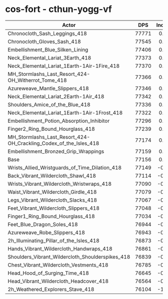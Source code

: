 # cos-fort - cthun-yogg-vf
| Actor | DPS | Increase |
|---|:---:|:---:|
|Chronocloth_Sash_Leggings_418|77771|0.80%|
|Chronocloth_Gloves_Sash_418|77545|0.50%|
|Embellishment_Blue_Silken_Lining|77406|0.32%|
|Neck_Elemental_Lariat_3Earth_418|77373|0.28%|
|Neck_Elemental_Lariat_1Earth-1Air-1Fire_418|77370|0.28%|
|MH_Stormlashs_Last_Resort_424-OH_Witherrot_Tome_418|77366|0.27%|
|Azureweave_Mantle_Slippers_418|77346|0.25%|
|Neck_Elemental_Lariat_2Earth-1Air_418|77342|0.24%|
|Shoulders_Amice_of_the_Blue_418|77336|0.23%|
|Neck_Elemental_Lariat_1Earth-1Air-1Frost_418|77322|0.22%|
|Embellishment_Potion_Absorption_Inhibitor|77296|0.18%|
|Finger2_Ring_Bound_Hourglass_418|77239|0.11%|
|MH_Stormlashs_Last_Resort_424-OH_Crackling_Codex_of_the_Isles_418|77174|0.02%|
|Embellishment_Bronzed_Grip_Wrappings|77159|0.00%|
|Base|77156|0.00%|
|Wrists_Allied_Wristguards_of_Time_Dilation_418|77149|-0.01%|
|Back_Vibrant_Wildercloth_Shawl_418|77114|-0.05%|
|Wrists_Vibrant_Wildercloth_Wristwraps_418|77090|-0.09%|
|Waist_Vibrant_Wildercloth_Girdle_418|77079|-0.10%|
|Legs_Vibrant_Wildercloth_Slacks_418|77067|-0.12%|
|Feet_Vibrant_Wildercloth_Slippers_418|77048|-0.14%|
|Finger1_Ring_Bound_Hourglass_418|77034|-0.16%|
|Feet_Blue_Dragon_Soles_418|76944|-0.27%|
|Azureweave_Robe_Slippers_418|76943|-0.28%|
|2h_Illuminating_Pillar_of_the_Isles_418|76873|-0.37%|
|Hands_Vibrant_Wildercloth_Handwraps_418|76861|-0.38%|
|Shoulders_Vibrant_Wildercloth_Shoulderspikes_418|76839|-0.41%|
|Chest_Vibrant_Wildercloth_Vestments_418|76785|-0.48%|
|Head_Hood_of_Surging_Time_418|76645|-0.66%|
|Head_Vibrant_Wildercloth_Headcover_418|76564|-0.77%|
|2h_Weathered_Explorers_Stave_418|76104|-1.36%|
